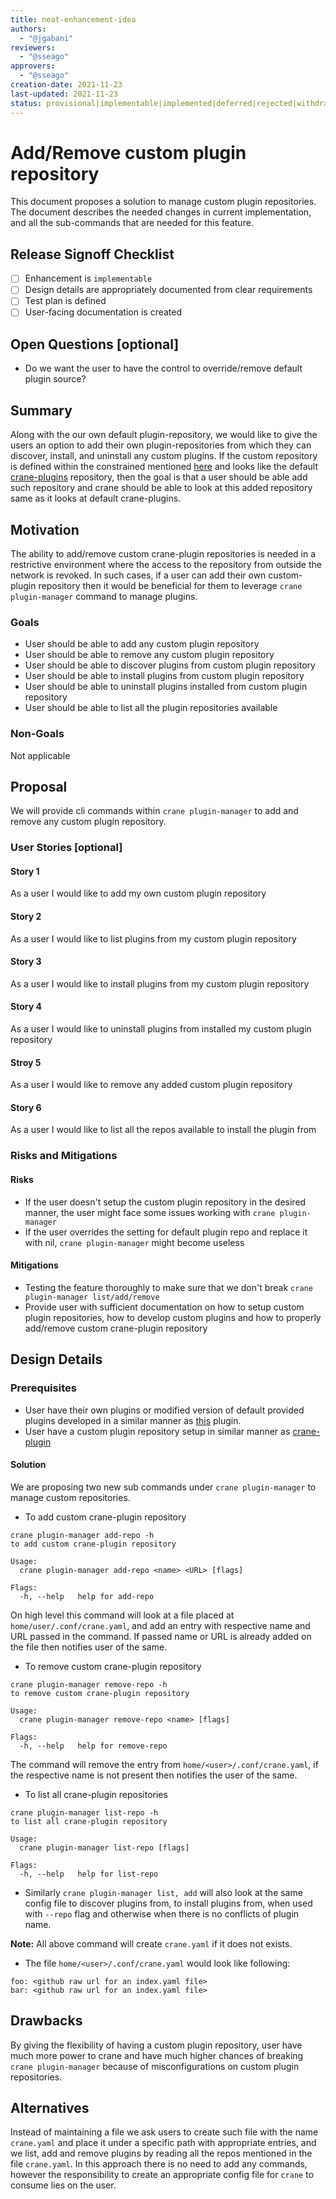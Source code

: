 ```yaml
---
title: neat-enhancement-idea
authors:
  - "@jgabani"
reviewers:
  - "@sseago"
approvers:
  - "@sseago"
creation-date: 2021-11-23
last-updated: 2021-11-23
status: provisional|implementable|implemented|deferred|rejected|withdrawn|replaced
---
```


# Add/Remove custom plugin repository

This document proposes a solution to manage custom plugin repositories. The document describes the needed changes in current implementation, and all the sub-commands that are needed for this feature.

## Release Signoff Checklist

- [ ] Enhancement is `implementable`
- [ ] Design details are appropriately documented from clear requirements
- [ ] Test plan is defined
- [ ] User-facing documentation is created

## Open Questions [optional]

- Do we want the user to have the control to override/remove default plugin source?

## Summary

Along with the our own default plugin-repository, we would like to give the users an option to add their own plugin-repositories from which they can discover, install, and uninstall any custom plugins. If the custom repository is defined within the constrained mentioned [here](https://github.com/konveyor/crane-plugins/blob/main/README.md) and looks like the default [crane-plugins](https://github.com/konveyor/crane-plugins) repository, then the goal is that a user should be able add such repository and crane should be able to look at this added repository same as it looks at default crane-plugins.

## Motivation

The ability to add/remove custom crane-plugin repositories is needed in a restrictive environment where the access to the repository from outside the network is revoked. In such cases, if a user can add their own custom-plugin repository then it would be beneficial for them to leverage `crane plugin-manager` command to manage plugins.

### Goals

- User should be able to add any custom plugin repository
- User should be able to remove any custom plugin repository
- User should be able to discover plugins from custom plugin repository
- User should be able to install plugins from custom plugin repository
- User should be able to uninstall plugins installed from custom plugin repository
- User should be able to list all the plugin repositories available

### Non-Goals

Not applicable

## Proposal

We will provide cli commands within `crane plugin-manager` to add and remove any custom plugin repository.

### User Stories [optional]

#### Story 1

As a user I would like to add my own custom plugin repository

#### Story 2

As a user I would like to list plugins from my custom plugin repository

#### Story 3

As a user I would like to install plugins from my custom plugin repository

#### Story 4 

As a user I would like to uninstall plugins from installed my custom plugin repository

#### Stroy 5

As a user I would like to remove any added custom plugin repository

#### Story 6

As a user I would like to list all the repos available to install the plugin from

### Risks and Mitigations

#### Risks
- If the user doesn't setup the custom plugin repository in the desired manner, the user might face some issues working with `crane plugin-manager`
- If the user overrides the setting for default plugin repo and replace it with nil, `crane plugin-manager` might become useless

#### Mitigations
- Testing the feature thoroughly to make sure that we don't break `crane plugin-manager list/add/remove` 
- Provide user with sufficient documentation on how to setup custom plugin repositories, how to develop custom plugins and how to properly add/remove custom crane-plugin repository


## Design Details

### Prerequisites

- User have their own plugins or modified version of default provided plugins developed in a similar manner as [this](https://github.com/konveyor/crane-plugin-openshift) plugin.
- User have a custom plugin repository setup in similar manner as [crane-plugin](https://github.com/konveyor/crane-plugins)

#### Solution

We are proposing two new sub commands under `crane plugin-manager` to manage custom repositories.

- To add custom crane-plugin repository

```
crane plugin-manager add-repo -h
to add custom crane-plugin repository

Usage:
  crane plugin-manager add-repo <name> <URL> [flags]

Flags:
  -h, --help   help for add-repo

```

On high level this command will look at a file placed at `home/user/.conf/crane.yaml`, and add an entry with respective name and URL passed in the command. If passed name or URL is already added on the file then notifies user of the same.

- To remove custom crane-plugin repository
```
crane plugin-manager remove-repo -h
to remove custom crane-plugin repository

Usage:
  crane plugin-manager remove-repo <name> [flags]

Flags:
  -h, --help   help for remove-repo
```
The command will remove the entry from `home/<user>/.conf/crane.yaml`, if the respective name is not present then notifies the user of the same.

- To list all crane-plugin repositories

```
crane plugin-manager list-repo -h
to list all crane-plugin repository

Usage:
  crane plugin-manager list-repo [flags]

Flags:
  -h, --help   help for list-repo

```

- Similarly `crane plugin-manager list, add` will also look at the same config file to discover plugins from, to install plugins from, when used with `--repo` flag and otherwise when there is no conflicts of plugin name. 
  
**Note:** All above command will create `crane.yaml` if it does not exists.

- The file `home/<user>/.conf/crane.yaml` would look like following:
  
```
foo: <github raw url for an index.yaml file>
bar: <github raw url for an index.yaml file>
```

## Drawbacks

By giving the flexibility of having a custom plugin repository, user have much more power to crane and have much higher chances of breaking `crane plugin-manager` because of misconfigurations on custom plugin repositories.

## Alternatives

Instead of maintaining a file we ask users to create such file with the name `crane.yaml` and place it under a specific path with appropriate entries, and we list, add and remove plugins by reading all the repos mentioned in the file `crane.yaml`. In this approach there is no need to add any commands, however the responsibility to create an appropriate config file for `crane` to consume lies on the user.